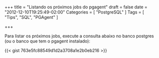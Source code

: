+++
title = "Listando os próximos jobs do pgagent"
draft = false
date = "2012-12-10T19:25:49-02:00"
Categories = [ "PostgreSQL" ]
Tags = [ "Tips", "SQL", "PGAgent" ]

+++

Para listar os próximos jobs, execute a consulta abaixo no banco postgres (ou o banco que tem o pgagent instalado):

{{< gist 763e5fc88549d1d2a3708a1e2b0eb216 >}} 